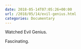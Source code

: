 ```yaml
---
date: 2018-05-14T07:05:26+00:00
url: /2018/05/14/evil-genius.html
categories: Documentary
---
```

Watched Evil Genius.

Fascinating.


